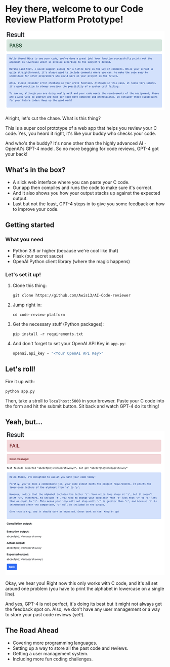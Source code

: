 # Hey there, welcome to our Code Review Platform Prototype!

![](001.png)

Alright, let's cut the chase. What is this thing? 

This is a super cool prototype of a web app that helps you review your C code. Yes, you heard it right, it's like your buddy who checks your code. 

And who's the buddy? It's none other than the highly advanced AI - OpenAI's GPT-4 model. So no more begging for code reviews, GPT-4 got your back!

## What's in the box?

- A slick web interface where you can paste your C code.
- Our app then compiles and runs the code to make sure it's correct.
- And it also shows you how your output stacks up against the expected output.
- Last but not the least, GPT-4 steps in to give you some feedback on how to improve your code.

## Getting started

### What you need

- Python 3.8 or higher (because we're cool like that)
- Flask (our secret sauce)
- OpenAI Python client library (where the magic happens)

### Let's set it up!

1. Clone this thing:
   ```
   git clone https://github.com/Awis13/AI-Code-reviewer
   ```
2. Jump right in:
   ```
   cd code-review-platform
   ```
3. Get the necessary stuff (Python packages):
   ```
   pip install -r requirements.txt
   ```
4. And don't forget to set your OpenAI API Key in `app.py`:
   ```python
   openai.api_key = "<Your OpenAI API Key>"
   ```

## Let's roll!

Fire it up with:
```
python app.py
```
Then, take a stroll to `localhost:5000` in your browser. Paste your C code into the form and hit the submit button. Sit back and watch GPT-4 do its thing!

## Yeah, but...

![](002.png)

Okay, we hear you! Right now this only works with C code, and it's all set around one problem (you have to print the alphabet in lowercase on a single line). 

And yes, GPT-4 is not perfect, it's doing its best but it might not always get the feedback spot on. Also, we don't have any user management or a way to store your past code reviews (yet!). 

## The Road Ahead

- Covering more programming languages.
- Setting up a way to store all the past code and reviews.
- Getting a user management system.
- Including more fun coding challenges.

